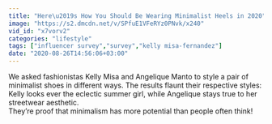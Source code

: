 ```yaml
---
title: "Here\u2019s How You Should Be Wearing Minimalist Heels in 2020"
image: "https://s2.dmcdn.net/v/SPfuE1VFeRYz0PNvk/x240"
vid_id: "x7vorv2"
categories: "lifestyle"
tags: ["influencer survey","survey","kelly misa-fernandez"]
date: "2020-08-26T14:56:06+03:00"
---
```

We asked fashionistas Kelly Misa and Angelique Manto to style a pair of minimalist shoes in different ways. The results flaunt their respective styles: Kelly looks ever the eclectic summer girl, while Angelique stays true to her streetwear aesthetic.  <br>They’re proof that minimalism has more potential than people often think!
